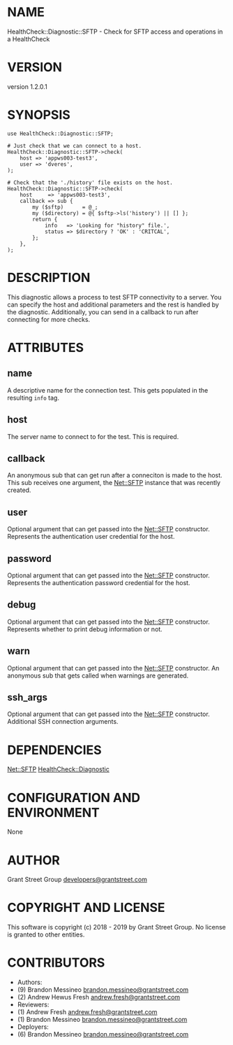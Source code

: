 # NAME

HealthCheck::Diagnostic::SFTP - Check for SFTP access and operations in a HealthCheck

# VERSION

version 1.2.0.1

# SYNOPSIS

    use HealthCheck::Diagnostic::SFTP;

    # Just check that we can connect to a host.
    HealthCheck::Diagnostic::SFTP->check(
        host => 'appws003-test3',
        user => 'dveres',
    );

    # Check that the './history' file exists on the host.
    HealthCheck::Diagnostic::SFTP->check(
        host     => 'appws003-test3',
        callback => sub {
            my ($sftp)      = @_;
            my ($directory) = @{ $sftp->ls('history') || [] };
            return {
                info   => 'Looking for "history" file.',
                status => $directory ? 'OK' : 'CRITCAL',
            };
        },
    );

# DESCRIPTION

This diagnostic allows a process to test SFTP connectivity to a server.
You can specify the host and additional parameters and the rest is
handled by the diagnostic.
Additionally, you can send in a callback to run after connecting for more
checks.

# ATTRIBUTES

## name

A descriptive name for the connection test.
This gets populated in the resulting `info` tag.

## host

The server name to connect to for the test.
This is required.

## callback

An anonymous sub that can get run after a conneciton is made to the
host. This sub receives one argument, the [Net::SFTP](https://metacpan.org/pod/Net%3A%3ASFTP) instance that
was recently created.

## user

Optional argument that can get passed into the [Net::SFTP](https://metacpan.org/pod/Net%3A%3ASFTP) constructor.
Represents the authentication user credential for the host.

## password

Optional argument that can get passed into the [Net::SFTP](https://metacpan.org/pod/Net%3A%3ASFTP) constructor.
Represents the authentication password credential for the host.

## debug

Optional argument that can get passed into the [Net::SFTP](https://metacpan.org/pod/Net%3A%3ASFTP) constructor.
Represents whether to print debug information or not.

## warn

Optional argument that can get passed into the [Net::SFTP](https://metacpan.org/pod/Net%3A%3ASFTP) constructor.
An anonymous sub that gets called when warnings are generated.

## ssh\_args

Optional argument that can get passed into the [Net::SFTP](https://metacpan.org/pod/Net%3A%3ASFTP) constructor.
Additional SSH connection arguments.

# DEPENDENCIES

[Net::SFTP](https://metacpan.org/pod/Net%3A%3ASFTP)
[HealthCheck::Diagnostic](https://metacpan.org/pod/HealthCheck%3A%3ADiagnostic)

# CONFIGURATION AND ENVIRONMENT

None

# AUTHOR

Grant Street Group <developers@grantstreet.com>

# COPYRIGHT AND LICENSE

This software is copyright (c) 2018 - 2019 by Grant Street Group.  No
license is granted to other entities.

# CONTRIBUTORS

- Authors:
- (9) Brandon Messineo <brandon.messineo@grantstreet.com>
- (2) Andrew Hewus Fresh <andrew.fresh@grantstreet.com>
- Reviewers:
- (1) Andrew Fresh <andrew.fresh@grantstreet.com> 
- (1) Brandon Messineo <brandon.messineo@grantstreet.com> 
- Deployers:
- (6) Brandon Messineo <brandon.messineo@grantstreet.com>  

